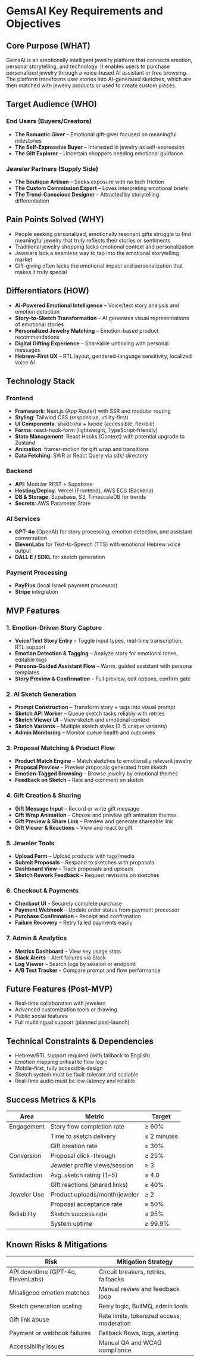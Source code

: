 # GemsAI Key Requirements and Objectives

## Core Purpose (WHAT)

GemsAI is an emotionally intelligent jewelry platform that connects emotion, personal storytelling, and technology. It enables users to purchase personalized jewelry through a voice-based AI assistant or free browsing. The platform transforms user stories into AI-generated sketches, which are then matched with jewelry products or used to create custom pieces.

## Target Audience (WHO)

### End Users (Buyers/Creators)

- **The Romantic Giver** – Emotional gift-giver focused on meaningful milestones
- **The Self-Expressive Buyer** – Interested in jewelry as self-expression
- **The Gift Explorer** – Uncertain shoppers needing emotional guidance

### Jeweler Partners (Supply Side)

- **The Boutique Artisan** – Seeks exposure with no tech friction
- **The Custom Commission Expert** – Loves interpreting emotional briefs
- **The Trend-Conscious Designer** – Attracted by storytelling differentiation

## Pain Points Solved (WHY)

- People seeking personalized, emotionally resonant gifts struggle to find meaningful jewelry that truly reflects their stories or sentiments
- Traditional jewelry shopping lacks emotional context and personalization
- Jewelers lack a seamless way to tap into the emotional storytelling market
- Gift-giving often lacks the emotional impact and personalization that makes it truly special

## Differentiators (HOW)

- **AI-Powered Emotional Intelligence** – Voice/text story analysis and emotion detection
- **Story-to-Sketch Transformation** – AI generates visual representations of emotional stories
- **Personalized Jewelry Matching** – Emotion-based product recommendations
- **Digital Gifting Experience** – Shareable unboxing with personal messages
- **Hebrew-First UX** – RTL layout, gendered-language sensitivity, localized voice AI

## Technology Stack

### Frontend

- **Framework**: Next.js (App Router) with SSR and modular routing
- **Styling**: Tailwind CSS (responsive, utility-first)
- **UI Components**: shadcn/ui + lucide (accessible, flexible)
- **Forms**: react-hook-form (lightweight, TypeScript-friendly)
- **State Management**: React Hooks (Context) with potential upgrade to Zustand
- **Animation**: framer-motion for gift wrap and transitions
- **Data Fetching**: SWR or React Query via sdk/ directory

### Backend

- **API**: Modular REST + Supabase
- **Hosting/Deploy**: Vercel (Frontend), AWS ECS (Backend)
- **DB & Storage**: Supabase, S3, TimescaleDB for trends
- **Secrets**: AWS Parameter Store

### AI Services

- **GPT-4o** (OpenAI) for story processing, emotion detection, and assistant conversation
- **ElevenLabs** for Text-to-Speech (TTS) with emotional Hebrew voice output
- **DALL·E / SDXL** for sketch generation

### Payment Processing

- **PayPlus** (local Israeli payment processor)
- **Stripe** integration

## MVP Features

### 1. Emotion-Driven Story Capture

- **Voice/Text Story Entry** – Toggle input types, real-time transcription, RTL support
- **Emotion Detection & Tagging** – Analyze story for emotional tones, editable tags
- **Persona-Guided Assistant Flow** – Warm, guided assistant with persona templates
- **Story Preview & Confirmation** – Full preview, edit options, confirm gate

### 2. AI Sketch Generation

- **Prompt Construction** – Transform story + tags into visual prompt
- **Sketch API Worker** – Queue sketch tasks reliably with retries
- **Sketch Viewer UI** – View sketch and emotional context
- **Sketch Variants** – Multiple sketch styles (3-5 unique variants)
- **Admin Monitoring** – Monitor queue health and outcomes

### 3. Proposal Matching & Product Flow

- **Product Match Engine** – Match sketches to emotionally relevant jewelry
- **Proposal Preview** – Preview proposals generated from sketch
- **Emotion-Tagged Browsing** – Browse jewelry by emotional themes
- **Feedback on Sketch** – Rate and comment on sketch

### 4. Gift Creation & Sharing

- **Gift Message Input** – Record or write gift message
- **Gift Wrap Animation** – Choose and preview gift animation themes
- **Gift Preview & Share Link** – Preview and generate shareable link
- **Gift Viewer & Reactions** – View and react to gift

### 5. Jeweler Tools

- **Upload Form** – Upload products with tags/media
- **Submit Proposals** – Respond to sketches with proposals
- **Dashboard View** – Track proposals and uploads
- **Sketch Rework Feedback** – Request revisions on sketches

### 6. Checkout & Payments

- **Checkout UI** – Securely complete purchase
- **Payment Webhook** – Update order status from payment processor
- **Purchase Confirmation** – Receipt and confirmation
- **Failure Recovery** – Retry failed payments easily

### 7. Admin & Analytics

- **Metrics Dashboard** – View key usage stats
- **Slack Alerts** – Alert failures via Slack
- **Log Viewer** – Search logs by session or endpoint
- **A/B Test Tracker** – Compare prompt and flow performance

## Future Features (Post-MVP)

- Real-time collaboration with jewelers
- Advanced customization tools or drawing
- Public social features
- Full multilingual support (planned post-launch)

## Technical Constraints & Dependencies

- Hebrew/RTL support required (with fallback to English)
- Emotion mapping critical to flow logic
- Mobile-first, fully accessible design
- Sketch system must be fault-tolerant and scalable
- Real-time audio must be low-latency and reliable

## Success Metrics & KPIs

| Area         | Metric                        | Target      |
| ------------ | ----------------------------- | ----------- |
| Engagement   | Story flow completion rate    | ≥ 60%       |
|              | Time to sketch delivery       | ≤ 2 minutes |
|              | Gift creation rate            | ≥ 30%       |
| Conversion   | Proposal click-through        | ≥ 25%       |
|              | Jeweler profile views/session | ≥ 3         |
| Satisfaction | Avg. sketch rating (1–5)      | ≥ 4.0       |
|              | Gift reactions (shared links) | ≥ 40%       |
| Jeweler Use  | Product uploads/month/jeweler | ≥ 2         |
|              | Proposal acceptance rate      | ≥ 50%       |
| Reliability  | Sketch success rate           | ≥ 95%       |
|              | System uptime                 | ≥ 99.9%     |

## Known Risks & Mitigations

| Risk                              | Mitigation Strategy                       |
| --------------------------------- | ----------------------------------------- |
| API downtime (GPT-4o, ElevenLabs) | Circuit breakers, retries, fallbacks      |
| Misaligned emotion matches        | Manual review and feedback loop           |
| Sketch generation scaling         | Retry logic, BullMQ, admin tools          |
| Gift link abuse                   | Rate limits, tokenized access, moderation |
| Payment or webhook failures       | Fallback flows, logs, alerting            |
| Accessibility issues              | Manual QA and WCAG compliance             |

